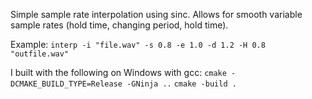 Simple sample rate interpolation using sinc. Allows for smooth variable sample rates (hold time, changing period, hold time).

Example:
`interp -i "file.wav" -s 0.8 -e 1.0 -d 1.2 -H 0.8 "outfile.wav"`

I built with the following on Windows with gcc:
`cmake -DCMAKE_BUILD_TYPE=Release -GNinja ..`
`cmake -build .`